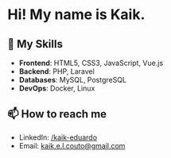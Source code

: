# Hi! My name is Kaik. 

## 🚀 My Skills
- **Frontend**: HTML5, CSS3, JavaScript, Vue.js
- **Backend**: PHP, Laravel
- **Databases**: MySQL, PostgreSQL
- **DevOps**: Docker, Linux

<!--## 🌟 Featured Projects
- [Calfit](https://github.com/k4ik/CalFit)
- [Penguin Chat](https://github.com/k4ik/penguin-chat)
- [Newsletter](https://github.com/k4ik/landing-page-newsletter)
- [CatPics](https://github.com/k4ik/CatPics)
-->
## 📫 How to reach me
- LinkedIn: [/kaik-eduardo](https://linkedin.com/in/kaik-eduardo)
- Email: [kaik.e.l.couto@gmail.com](mailto:kaik.e.l.couto@gmail.com)

